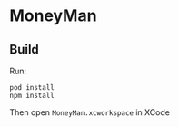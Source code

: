 # MoneyMan

## Build

Run:

~~~~~~~~~
pod install
npm install
~~~~~~~~~

Then open `MoneyMan.xcworkspace` in XCode
